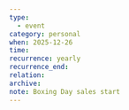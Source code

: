 ```yaml
---
type:
  - event
category: personal
when: 2025-12-26
time:
recurrence: yearly
recurrence_end:
relation:
archive:
note: Boxing Day sales start
---
```


